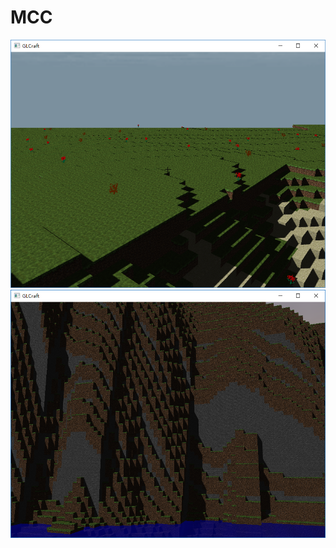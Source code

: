 # MCC
![image](https://github.com/CyxFTS/MCC/blob/master/1.png)
![image](https://github.com/CyxFTS/MCC/blob/master/2.png)
